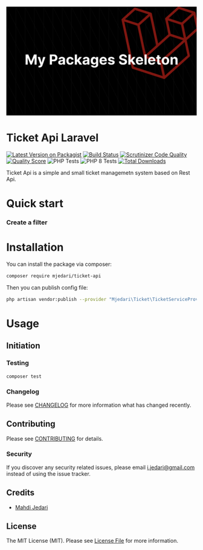 ![](https://github.com/mjedari/my-packages-skeleton/blob/897e1e9064c9b4aab5817c2b20782abf2acdeee3/art/banner.png?raw=true)

# Ticket Api Laravel

[![Latest Version on Packagist](https://img.shields.io/packagist/v/mjedari/larafilter.svg?style=flat-square)](https://packagist.org/packages/mjedari)
[![Build Status](https://scrutinizer-ci.com/g/mjedari/larafilter/badges/build.png?b=master)](https://scrutinizer-ci.com/g/mjedari/***)
[![Scrutinizer Code Quality](https://scrutinizer-ci.com/g/mjedari/larafilter/badges/quality-score.png?b=master&style=flat-square)](https://scrutinizer-ci.com/g/mjedari/***)
[![Quality Score](https://img.shields.io/scrutinizer/g/mjedari/larafilter.svg?style=flat-square)](https://scrutinizer-ci.com/g/mjedari/***)
![PHP Tests](https://github.com/mjedari/larafilter/workflows/PHP%20Tests/badge.svg)
![PHP 8 Tests](https://github.com/mjedari/larafilter/workflows/PHP%208%20Tests/badge.svg?style=flat)
[![Total Downloads](https://img.shields.io/packagist/dt/mjedari/larafilter.svg?style=flat-square)](https://packagist.org/packages/mjedari/***)


Ticket Api is a simple and small ticket managemetn system based on Rest Api.

# Quick start
### Create a filter

# Installation

You can install the package via composer:

```bash
composer require mjedari/ticket-api
```
Then you can publish config file:
```bash
php artisan vendor:publish --provider "Mjedari\Ticket\TicketServiceProvider"
```
# Usage

## Initiation

### Testing

``` bash
composer test
```

### Changelog

Please see [CHANGELOG](CHANGELOG.md) for more information what has changed recently.

## Contributing

Please see [CONTRIBUTING](CONTRIBUTING.md) for details.

### Security

If you discover any security related issues, please email i.jedari@gmail.com instead of using the issue tracker.

## Credits

- [Mahdi Jedari](https://github.com/mjedari)

## License

The MIT License (MIT). Please see [License File](LICENSE.md) for more information.
